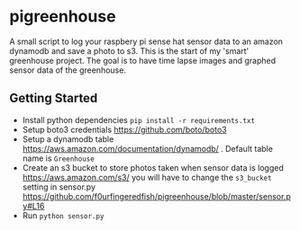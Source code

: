 # pigreenhouse

A small script to log your raspbery pi sense hat sensor data to an amazon dynamodb and save a photo to s3.
This is the start of my 'smart' greenhouse project. The goal is to have time lapse images and graphed sensor data of the greenhouse.

Getting Started
---------------

* Install python dependencies `pip install -r requirements.txt`
* Setup boto3 credentials https://github.com/boto/boto3
* Setup a dynamodb table https://aws.amazon.com/documentation/dynamodb/ . Default table name is `Greenhouse`
* Create an s3 bucket to store photos taken when sensor data is logged https://aws.amazon.com/s3/ you will have to change the `s3_bucket` setting in sensor.py https://github.com/f0urfingeredfish/pigreenhouse/blob/master/sensor.py#L16
* Run `python sensor.py`
